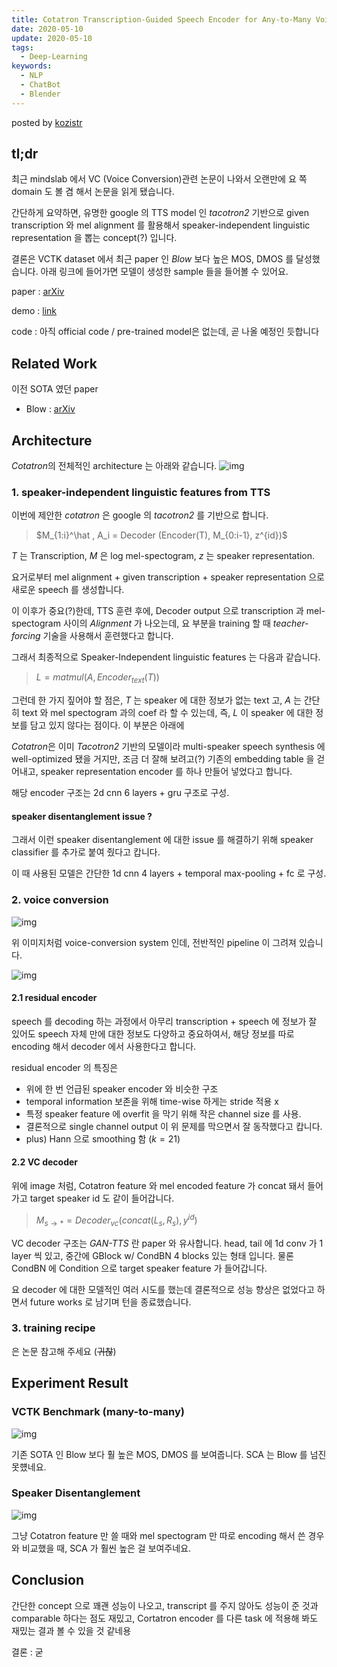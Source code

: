 ```yaml
---
title: Cotatron Transcription-Guided Speech Encoder for Any-to-Many Voice Conversion without Parallel Data
date: 2020-05-10
update: 2020-05-10
tags:
  - Deep-Learning
keywords:
  - NLP  
  - ChatBot
  - Blender
---
```


posted by [kozistr](http://kozistr.tech)

## tl;dr

최근 mindslab 에서 VC (Voice Conversion)관련 논문이 나와서 오랜만에 요 쪽 domain 도 볼 겸 해서 논문을 읽게 됐습니다.

간단하게 요약하면, 유명한 google 의 TTS model 인 *tacotron2* 기반으로 given transcription 와 mel alignment 를 활용해서 speaker-independent linguistic representation 을 뽑는 concept(?) 입니다.

결론은 VCTK dataset 에서 최근 paper 인 *Blow* 보다 높은 MOS, DMOS 를 달성했습니다. 아래 링크에 들어가면 모델이 생성한 sample 들을 들어볼 수 있어요.

paper : [arXiv](https://arxiv.org/pdf/2005.03295.pdf)

demo : [link](https://mindslab-ai.github.io/cotatron/)

code : 아직 official code / pre-trained model은 없는데, 곧 나올 예정인 듯합니다

## Related Work

이전 SOTA 였던 paper

* Blow : [arXiv](https://arxiv.org/pdf/1906.00794.pdf)

## Architecture

*Cotatron*의 전체적인 architecture 는 아래와 같습니다. 
![img](/assets/Cotatron/cotatron-architecture.png)

### 1. speaker-independent linguistic features from TTS

이번에 제안한 *cotatron* 은 google 의 *tacotron2* 를 기반으로 합니다. 

> $M_{1:i}^\hat , A_i = Decoder (Encoder(T), M_{0:i-1}, z^{id})$

*T* 는 Transcription, *M* 은 log mel-spectogram, *z* 는 speaker representation.

요거로부터 mel alignment + given transcription + speaker representation 으로 새로운 speech 를 생성합니다.

이 이후가 중요(?)한데, TTS 훈련 후에, 
Decoder output 으로 transcription 과 mel-spectogram 사이의 *Alignment* 가 나오는데, 요 부분을 training 할 때 *teacher-forcing* 기술을 사용해서 훈련했다고 합니다.

그래서 최종적으로 Speaker-Independent linguistic features 는 다음과 같습니다.

> $L = matmul(A, Encoder_{text}(T))$

그런데 한 가지 짚어야 할 점은, 
*T* 는 speaker 에 대한 정보가 없는 text 고, 
*A* 는 간단히 text 와 mel spectogram 과의 coef 라 할 수 있는데,
즉, *L* 이 speaker 에 대한 정보를 담고 있지 않다는 점이다. 이 부분은 아래에

*Cotatron*은 이미 *Tacotron2* 기반의 모델이라 multi-speaker speech synthesis 에 well-optimized 됐을 거지만,
조금 더 잘해 보려고(?) 기존의 embedding table 을 걷어내고, speaker representation encoder 를 하나 만들어 넣었다고 합니다.

해당 encoder 구조는 2d cnn 6 layers + gru 구조로 구성.

#### speaker disentanglement issue ?

그래서 이런 speaker disentanglement 에 대한 issue 를 해결하기 위해 speaker classifier 를 추가로 붙여 줬다고 캅니다.

이 때 사용된 모델은 간단한 1d cnn 4 layers + temporal max-pooling + fc 로 구성.

### 2. voice conversion

![img](/assets/Cotatron/voice-conversion-system.png)

위 이미지처럼 voice-conversion system 인데, 전반적인 pipeline 이 그려져 있습니다.

![img](/assets/Cotatron/residual_encoder_vc_decoder.png)

#### 2.1 residual encoder

speech 를 decoding 하는 과정에서 아무리 transcription + speech 에 정보가 잘 있어도 speech 자체 만에 대한 정보도 다양하고 중요하여서,
해당 정보를 따로 encoding 해서 decoder 에서 사용한다고 합니다.

residual encoder 의 특징은 

* 위에 한 번 언급된 speaker encoder 와 비슷한 구조
* temporal information 보존을 위해 time-wise 하게는 stride 적용 x
* 특정 speaker feature 에 overfit 을 막기 위해 작은 channel size 를 사용. 
* 결론적으로 single channel output 이 위 문제를 막으면서 잘 동작했다고 캅니다.
* plus) Hann 으로 smoothing 함 ($k = 21$)

#### 2.2 VC decoder

위에 image 처럼, Cotatron feature 와 mel encoded feature 가 concat 돼서 들어가고 target speaker id 도 같이 들어갑니다.

> $M_{s \to *} = Decoder_{vc} (concat(L_s, R_s), y^{id})$

VC decoder 구조는 *GAN-TTS* 란 paper 와 유사합니다. head, tail 에 1d conv 가 1 layer 씩 있고, 중간에 GBlock w/ CondBN 4 blocks 있는 형태 입니다.
물론 CondBN 에 Condition 으로 target speaker feature 가 들어갑니다.

요 decoder 에 대한 모델적인 여러 시도를 했는데 결론적으로 성능 향상은 없었다고 하면서 future works 로 남기며 턴을 종료했습니다.

### 3. training recipe

은 논문 참고해 주세요 (~~귀찮~~)

## Experiment Result

### VCTK Benchmark (many-to-many)

![img](/assets/Cotatron/vctk_benchmark.png)

기존 SOTA 인 Blow 보다 훨 높은 MOS, DMOS 를 보여줍니다. SCA 는 Blow 를 넘진 못헀네요.

### Speaker Disentanglement

![img](/assets/Cotatron/degree_of_speaker_disentanglement.png)

그냥 Cotatron feature 만 쓸 때와 mel spectogram 만 따로 encoding 해서 쓴 경우와 비교했을 때,
SCA 가 훨씬 높은 걸 보여주네요.

## Conclusion

간단한 concept 으로 꽤괜 성능이 나오고,
transcript 를 주지 않아도 성능이 준 것과 comparable 하다는 점도 재밌고, 
Cortatron encoder 를 다른 task 에 적용해 봐도 재밌는 결과 볼 수 있을 것 같네용

결론 : 굳

